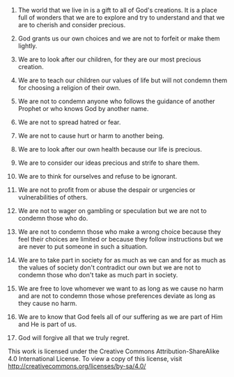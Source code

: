 1. The world that we live in is a gift to all of God's creations. It is a place full of wonders that we are to explore and try to 
understand and that we are to cherish and consider precious.

2. God grants us our own choices and we are not to forfeit or make them lightly.

3. We are to look after our children, for they are our most precious creation. 

4. We are to teach our children our values of life but will not condemn them for choosing a religion of their own.

5. We are not to condemn anyone who follows the guidance of another Prophet or who knows God by another name.

6. We are not to spread hatred or fear. 

7. We are not to cause hurt or harm to another being. 

8. We are to look after our own health because our life is precious.

9. We are to consider our ideas precious and strife to share them.

10. We are to think for ourselves and refuse to be ignorant.

11. We are not to profit from or abuse the despair or urgencies or vulnerabilities of others.

12. We are not to wager on gambling or speculation but we are not to condemn those who do.

13. We are not to condemn those who make a wrong choice because they feel their choices are limited or because they follow instructions 
but we are never to put someone in such a situation.

14. We are to take part in society for as much as we can and for as much as the values of society don't contradict our own but we are 
not to condemn those who don't take as much part in society.

15. We are free to love whomever we want to as long as we cause no harm and are not to condemn those whose preferences deviate as long 
as they cause no harm.

16. We are to know that God feels all of our suffering as we are part of Him and He is part of us.  

17. God will forgive all that we truly regret.

This work is licensed under the Creative Commons Attribution-ShareAlike 4.0 International License.
To view a copy of this license, visit http://creativecommons.org/licenses/by-sa/4.0/
